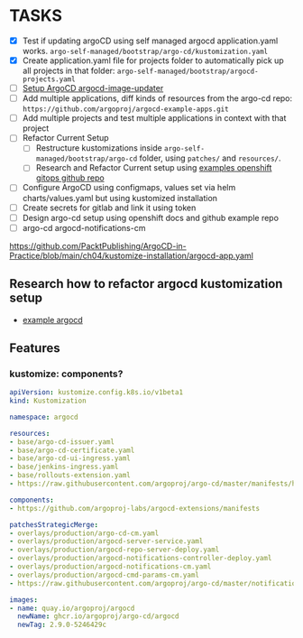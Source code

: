 # TASKS

- [x] Test if updating argoCD using self managed argocd application.yaml works.
`argo-self-managed/bootstrap/argo-cd/kustomization.yaml`
- [x] Create application.yaml file for projects folder to automatically pick up all projects in that folder: `argo-self-managed/bootstrap/argocd-projects.yaml`
- [ ] [Setup ArgoCD argocd-image-updater](https://github.com/argoproj-labs/argocd-image-updater/blob/master/docs/install/installation.md)
- [ ] Add multiple applications, diff kinds of resources from the argo-cd repo: `https://github.com/argoproj/argocd-example-apps.git`
- [ ] Add multiple projects and test multiple applications in context with that project
- [ ] Refactor Current Setup
  - [ ] Restructure kustomizations inside `argo-self-managed/bootstrap/argo-cd` folder, using `patches/` and `resources/`.
  - [ ] Research and Refactor Current setup using [examples openshift gitops github repo](https://github.com/redhat-developer-demos/openshift-gitops-examples/tree/main)
  
- [ ] Configure ArgoCD using configmaps, values set via helm charts/values.yaml but using kustomized installation
- [ ] Create secrets for gitlab and link it using token
- [ ] Design argo-cd setup using openshift docs and github example repo
- [ ] argo-cd argocd-notifications-cm

https://github.com/PacktPublishing/ArgoCD-in-Practice/blob/main/ch04/kustomize-installation/argocd-app.yaml

## Research how to refactor argocd kustomization setup

- [example argocd](https://github.com/argoproj/argoproj-deployments/tree/master/argoproj)

## Features

### kustomize: components?

```yaml
apiVersion: kustomize.config.k8s.io/v1beta1
kind: Kustomization

namespace: argocd

resources:
- base/argo-cd-issuer.yaml
- base/argo-cd-certificate.yaml
- base/argo-cd-ui-ingress.yaml
- base/jenkins-ingress.yaml
- base/rollouts-extension.yaml
- https://raw.githubusercontent.com/argoproj/argo-cd/master/manifests/ha/install.yaml

components:
- https://github.com/argoproj-labs/argocd-extensions/manifests

patchesStrategicMerge:
- overlays/production/argo-cd-cm.yaml
- overlays/production/argocd-server-service.yaml
- overlays/production/argocd-repo-server-deploy.yaml
- overlays/production/argocd-notifications-controller-deploy.yaml
- overlays/production/argocd-notifications-cm.yaml
- overlays/production/argocd-cmd-params-cm.yaml
- https://raw.githubusercontent.com/argoproj/argo-cd/master/notifications_catalog/install.yaml

images:
- name: quay.io/argoproj/argocd
  newName: ghcr.io/argoproj/argo-cd/argocd
  newTag: 2.9.0-5246429c
```